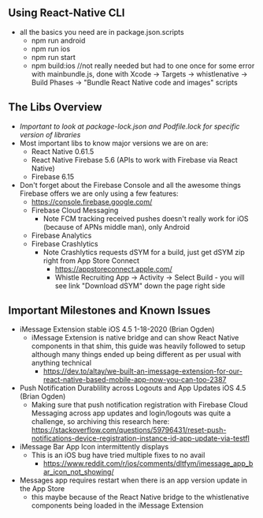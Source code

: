 ## Using React-Native CLI
* all the basics you need are in package.json.scripts
    * npm run android
    * npm run ios
    * npm run start
    * npm build:ios //not really needed but had to one once for some error with mainbundle.js, done with Xcode -> Targets -> whistlenative -> Build Phases -> "Bundle React Native code and images" scripts

## The Libs Overview
* *Important to look at package-lock.json and Podfile.lock for specific version of libraries*
* Most important libs to know major versions we are on are:
    * React Native 0.61.5
    * React Native Firebase 5.6 (APIs to work with Firebase via React Native)
    * Firebase 6.15
* Don't forget about the Firebase Console and all the awesome things Firebase offers we are only using a few features:
    * https://console.firebase.google.com/
    * Firebase Cloud Messaging
        * Note FCM tracking received pushes doesn't really work for iOS (because of APNs middle man), only Android
    * Firebase Analytics
    * Firebase Crashlytics
        * Note Crashlytics requests dSYM for a build, just get dSYM zip right from App Store Connect
            * https://appstoreconnect.apple.com/
            * Whistle Recruiting App -> Activity -> Select Build - you will see link "Download dSYM" down the page right side

## Important Milestones and Known Issues
* iMessage Extension stable iOS 4.5 1-18-2020 (Brian Ogden)
    * iMessage Extension is native bridge and can show React Native components in that shim, this guide was heavily followed to setup although many things ended up being different as per usual with anything technical
        * https://dev.to/altay/we-built-an-imessage-extension-for-our-react-native-based-mobile-app-now-you-can-too-2387
* Push Notification Durablility across Logouts and App Updates iOS 4.5 (Brian Ogden)
    * Making sure that push notification registration with Firebase Cloud Messaging across app updates and login/logouts was quite a challenge, so archiving this research here: https://stackoverflow.com/questions/59796431/reset-push-notifications-device-registration-instance-id-app-update-via-testfl
* iMessage Bar App Icon intermittently displays
    * This is an iOS bug have tried multiple fixes to no avail
        * https://www.reddit.com/r/ios/comments/dltfym/imessage_app_bar_icon_not_showing/
* Messages app requires restart when there is an app version update in the App Store
    * this maybe because of the React Native bridge to the whistlenative components being loaded in the iMessage Extension

